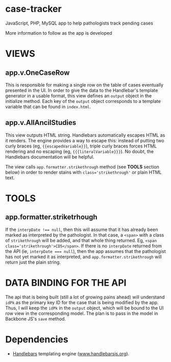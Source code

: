 # case-tracker
JavaScript, PHP, MySQL app to help pathologists track pending cases

More information to follow as the app is developed


# VIEWS
## app.v.OneCaseRow
This is responsible for making a single row on the table of cases eventually
presented in the UI. In order to give the data to the Handlebar's template
generator in a usable format, this view defines an `output` object in the 
initialize method. Each key of the `output` object corresponds to a template 
variable that can be found in `index.html`.

## app.v.AllAncilStudies
This view outputs HTML string. Handlebars automatically escapes HTML as it 
renders. The engine provides a way to escape this: instead of putting two curly braces
(eg, `{{escapedVariable}}`), triple curly braces forces HTML rendering and no escaping (eg,
`{{{literalVariable}}}`). No doubt, the Handlebars documentation will be helpful.

The view calls `app.formatter.strikethrough` method (see **TOOLS** section below) in
order to render stains with `class='strikethrough'` or plain HTML text.

# TOOLS
## app.formatter.striketrhough
If the `interpDate !== null`, then this will assume that it has already been marked 
as interpreted by the pathologist. In that case, a `<span>` with a class of 
`strikethrough` will be added, and that whole thing returned. Eg, 
`<span class='strikethrough'>CD5</span>`. If there is no `interpDate` returned
from the API (ie, `interpDate === null`), then the app assumes that the
pathologist has not yet marked it as interpreted, and `app.formatter.strikethrough`
will return just the plain string.

# DATA BINDING FOR THE API
The api that is being built (still a lot of growing pains ahead) will understand
`idPk` as the primary key ID for the case that is being modified by the app. Thus,
I will keep the `idPk` in the `output` object, which will be bound to the UI row
view in the corresponding model. The plan is to pass in the model in Backbone JS's 
`save` method.

# Dependencies
* [Handlebars](www.handlebarsjs.org) templating engine (www.handlebarsjs.org).



